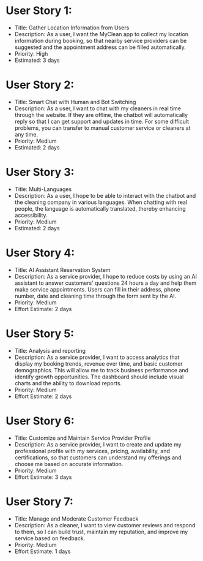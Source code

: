 # User Story 1:
* Title: Gather Location Information from Users
* Description: As a user, I want the MyClean app to collect my location information during booking, so that nearby service providers can be suggested and the appointment address can be filled automatically.
* Priority: High
* Estimated: 3 days

# User Story 2:
* Title: Smart Chat with Human and Bot Switching
* Description: As a user, I want to chat with my cleaners in real time through the website. If they are offline, the chatbot will automatically reply so that I can get support and updates in time. For some difficult problems, you can transfer to manual customer service or cleaners at any time.
* Priority: Medium
* Estimated: 2 days

# User Story 3:
* Title: Multi-Languages
* Description: As a user, I hope to be able to interact with the chatbot and the cleaning company in various languages. When chatting with real people, the language is automatically translated, thereby enhancing accessibility.
* Priority: Medium
* Estimated: 2 days

# User Story 4:
* Title: AI Assistant Reservation System 
* Description: As a service provider, I hope to reduce costs by using an AI assistant to answer customers' questions 24 hours a day and help them make service appointments. Users can fill in their address, phone number, date and cleaning time through the form sent by the AI. 
* Priority: Medium 
* Effort Estimate: 2 days

# User Story 5: 
* Title: Analysis and reporting
* Description: As a service provider, I want to access analytics that display my booking trends, revenue over time, and basic customer demographics. This will allow me to track business performance and identify growth opportunities. The dashboard should include visual charts and the ability to download reports.
* Priority: Medium
* Effort Estimate: 2 days

# User Story 6:
* Title: Customize and Maintain Service Provider Profile
* Description: As a service provider, I want to create and update my professional profile with my services, pricing, availability, and certifications, so that customers can understand my offerings and choose me based on accurate information.
* Priority: Medium
* Effort Estimate: 3 days

# User Story 7:
* Title: Manage and Moderate Customer Feedback
* Description: As a cleaner, I want to view customer reviews and respond to them, so I can build trust, maintain my reputation, and improve my service based on feedback.
* Priority: Medium
* Effort Estimate: 1 days
